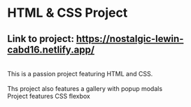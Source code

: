# HTML & CSS Project 
## Link to project: https://nostalgic-lewin-cabd16.netlify.app/
<br> This is a passion project featuring HTML and CSS.<br>
<br> Ths project also features a gallery with popup modals
<br> Project features CSS flexbox <br>


